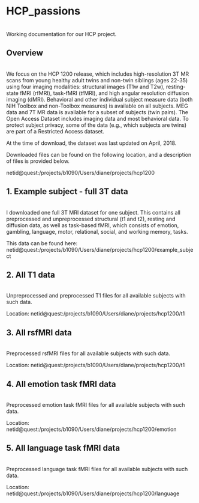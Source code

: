 # HCP_passions
<br> Working documentation for our HCP project. 

## Overview
<br>We focus on the HCP 1200 release, which includes high-resolution 3T MR scans from young healthy adult twins and non-twin siblings (ages 22-35) using four imaging modalities: structural images (T1w and T2w), resting-state fMRI (rfMRI), task-fMRI (tfMRI), and high angular resolution diffusion imaging (dMRI). Behavioral and other individual subject measure data (both NIH Toolbox and non-Toolbox measures) is available on all subjects. MEG data and 7T MR data is available for a subset of subjects (twin pairs). The Open Access Dataset includes imaging data and most behavioral data. To protect subject privacy, some of the data (e.g., which subjects are twins) are part of a Restricted Access dataset.<br>

At the time of download, the dataset was last updated on April, 2018. <br>

Downloaded files can be found on the following location, and a description of files is provided below. <br>

netid@quest:/projects/b1090/Users/diane/projects/hcp1200

## 1. Example subject - full 3T data 
<br> I downloaded one full 3T MRI dataset for one subject. This contains all preprocessed and unpreprocessed structural (t1 and t2), resting and diffusion data, as well as task-based fMRI, which consists of emotion, gambling, language, motor, relational, social, and working memory, tasks. <br>

This data can be found here: netid@quest:/projects/b1090/Users/diane/projects/hcp1200/example_subject

## 2. All T1 data
<br> Unpreprocessed and preprocessed T1 files for all available subjects with such data.

Location: netid@quest:/projects/b1090/Users/diane/projects/hcp1200/t1

## 3. All rsfMRI data
<br> Preprocessed rsfMRI files for all available subjects with such data.

Location: netid@quest:/projects/b1090/Users/diane/projects/hcp1200/t1


## 4. All emotion task fMRI data
<br> Preprocessed emotion task fMRI files for all available subjects with such data.

Location: netid@quest:/projects/b1090/Users/diane/projects/hcp1200/emotion

## 5. All language task fMRI data
<br> Preprocessed language task fMRI files for all available subjects with such data.

Location: netid@quest:/projects/b1090/Users/diane/projects/hcp1200/language





